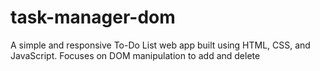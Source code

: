 # task-manager-dom
A simple and responsive To-Do List web app built using HTML, CSS, and JavaScript. Focuses on DOM manipulation to add and delete

